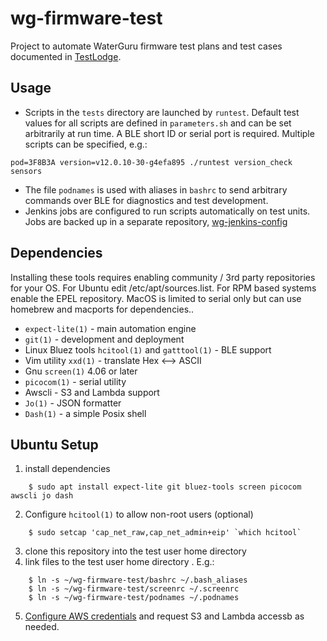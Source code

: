 # wg-firmware-test

Project to automate WaterGuru firmware test plans and test cases documented in [TestLodge](https://waterguru.testlodge.com/projects/27528/suites/130300).

## Usage

* Scripts in the ```tests``` directory are launched by ```runtest```. Default test values for all scripts are defined in ```parameters.sh``` and can be set arbitrarily at run time. A BLE short ID or serial port is required. Multiple scripts can be specified, e.g.:
```
pod=3F8B3A version=v12.0.10-30-g4efa895 ./runtest version_check sensors
```
* The file ```podnames``` is used with aliases in ```bashrc``` to send arbitrary commands over BLE for diagnostics and test development.
* Jenkins jobs are configured to run scripts automatically on test units. Jobs are backed up in a separate repository, [wg-jenkins-config](https://github.com/WaterGuru/wg-jenkins-config) 

## Dependencies

Installing these tools requires enabling community / 3rd party repositories for your OS. For Ubuntu edit /etc/apt/sources.list. For RPM based systems enable the EPEL repository. MacOS is limited to serial only but can use homebrew and macports for dependencies..

* ```expect-lite(1)``` - main automation engine
* ```git(1)``` - development and deployment
* Linux Bluez tools ```hcitool(1)``` and  ```gatttool(1)``` - BLE support
* Vim utility ```xxd(1)``` - translate Hex <--> ASCII
* Gnu ```screen(1)``` 4.06 or later
* ```picocom(1)``` - serial utility
* Awscli - S3 and Lambda support
* ```Jo(1)``` - JSON formatter 
* ```Dash(1)``` - a simple Posix shell

## Ubuntu Setup
1. install dependencies
```
	$ sudo apt install expect-lite git bluez-tools screen picocom awscli jo dash 
```
2. Configure ```hcitool(1)``` to allow non-root users (optional)
```
	$ sudo setcap 'cap_net_raw,cap_net_admin+eip' `which hcitool`
```
3. clone this repository into the test user home directory
4. link files to the test user home directory . E.g.:
```
	$ ln -s ~/wg-firmware-test/bashrc ~/.bash_aliases
	$ ln -s ~/wg-firmware-test/screenrc ~/.screenrc
	$ ln -s ~/wg-firmware-test/podnames ~/.podnames
```
5. [Configure AWS credentials](https://github.com/WaterGuru/wg-pod-tools) and request S3 and Lambda accessb as needed.


